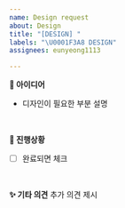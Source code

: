 ```yaml
---
name: Design request
about: Design
title: "[DESIGN] "
labels: "\U0001F3A8 DESIGN"
assignees: eunyeong1113

---
```


**🎨 아이디어**
- 디자인이 필요한 부분 설명
<br>

**📌 진행상황**
- [ ] 완료되면 체크
<br>

**✨ 기타 의견**
추가 의견 제시
<br>
